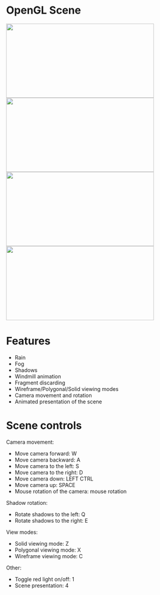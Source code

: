 # OpenGL Scene

<img src="https://user-images.githubusercontent.com/80217340/224152606-62faf8cc-0651-45c4-92b2-1f32934521f4.png" width="400" height = "200"> <img src="https://user-images.githubusercontent.com/80217340/224152813-2cbd8406-b98a-40f8-b9f6-f64d742355c9.png" width="400" height = "200">
<img src="https://user-images.githubusercontent.com/80217340/224152830-ea88e1b1-c53d-43a1-b3bf-2c409f62708c.png" width="400" height = "200"> <img src="https://user-images.githubusercontent.com/80217340/224152846-0dc2e96b-9667-41ec-819c-57e2835e1d8f.png" width="400" height = "200">


# Features
- Rain
- Fog
- Shadows
- Windmill animation
- Fragment discarding
- Wireframe/Polygonal/Solid viewing modes
- Camera movement and rotation
- Animated presentation of the scene


# Scene controls

Camera movement:
- Move camera forward: W
- Move camera backward: A
- Move camera to the left: S
- Move camera to the right: D
- Move camera down: LEFT CTRL
- Move camera up: SPACE
- Mouse rotation of the camera: mouse rotation

Shadow rotation:
- Rotate shadows to the left: Q
- Rotate shadows to the right: E

View modes:
- Solid viewing mode: Z
- Polygonal viewing mode: X
- Wireframe viewing mode: C

Other: 
- Toggle red light on/off: 1
- Scene presentation: 4

